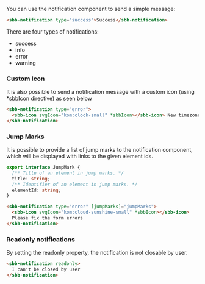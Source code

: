 You can use the notification component to send a simple message:

```html
<sbb-notification type="success">Success</sbb-notification>
```

There are four types of notifications:

- success
- info
- error
- warning

### Custom Icon

It is also possible to send a notification message with a custom icon
(using \*sbbIcon directive) as seen below

```html
<sbb-notification type="error">
  <sbb-icon svgIcon="kom:clock-small" *sbbIcon></sbb-icon> New timezone saved successfully
</sbb-notification>
```

### Jump Marks

It is possible to provide a list of jump marks to the notification component, which will be
displayed with links to the given element ids.

```ts
export interface JumpMark {
  /** Title of an element in jump marks. */
  title: string;
  /** Identifier of an element in jump marks. */
  elementId: string;
}
```

```html
<sbb-notification type="error" [jumpMarks]="jumpMarks">
  <sbb-icon svgIcon="kom:cloud-sunshine-small" *sbbIcon></sbb-icon>
  Please fix the form errors
</sbb-notification>
```

### Readonly notifications

By setting the readonly property, the notification is not closable by user.

```html
<sbb-notification readonly>
  I can't be closed by user
</sbb-notification>
```
